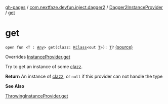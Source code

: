 [gh-pages](../../index.md) / [com.nextfaze.devfun.inject.dagger2](../index.md) / [Dagger2InstanceProvider](index.md) / [get](./get.md)

# get

`open fun <T : `[`Any`](https://kotlinlang.org/api/latest/jvm/stdlib/kotlin/-any/index.html)`> get(clazz: `[`KClass`](https://kotlinlang.org/api/latest/jvm/stdlib/kotlin.reflect/-k-class/index.html)`<out `[`T`](get.md#T)`>): `[`T`](get.md#T)`?` [(source)](https://github.com/NextFaze/dev-fun/tree/master/devfun-inject-dagger2/src/main/java/com/nextfaze/devfun/inject/dagger2/Instances.kt#L343)

Overrides [InstanceProvider.get](../../com.nextfaze.devfun.inject/-instance-provider/get.md)

Try to get an instance of some [clazz](../../com.nextfaze.devfun.inject/-instance-provider/get.md#com.nextfaze.devfun.inject.InstanceProvider$get(kotlin.reflect.KClass((com.nextfaze.devfun.inject.InstanceProvider.get.T)))/clazz).

**Return**
An instance of [clazz](../../com.nextfaze.devfun.inject/-instance-provider/get.md#com.nextfaze.devfun.inject.InstanceProvider$get(kotlin.reflect.KClass((com.nextfaze.devfun.inject.InstanceProvider.get.T)))/clazz), or `null` if this provider can not handle the type

**See Also**

[ThrowingInstanceProvider.get](../../com.nextfaze.devfun.inject/-throwing-instance-provider/get.md)

